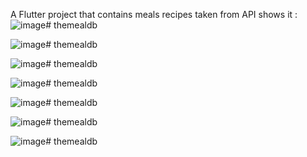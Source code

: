 A Flutter project that contains meals recipes taken from API shows it :
![image](https://github.com/NadaShhada/MealsApp/blob/main/%E2%80%AAlocalhost_53815_%23_%20-%20Google%20Chrome%E2%80%AC%2012_14_2024%2011_58_43%20%D9%85.png?raw=true)# themealdb

![image](https://github.com/NadaShhada/MealsApp/blob/main/%E2%80%AAlocalhost_53815_%23_%20-%20Google%20Chrome%E2%80%AC%2012_14_2024%2011_58_58%20%D9%85.png?raw=true)# themealdb

![image](https://github.com/NadaShhada/MealsApp/blob/main/%E2%80%AAlocalhost_53815_%23_%20-%20Google%20Chrome%E2%80%AC%2012_14_2024%2011_59_08%20%D9%85.png?raw=true)# themealdb

![image](https://github.com/NadaShhada/MealsApp/blob/main/%E2%80%AAlocalhost_53815_%23_%20-%20Google%20Chrome%E2%80%AC%2012_14_2024%2011_59_40%20%D9%85.png?raw=true)# themealdb


![image](https://github.com/NadaShhada/MealsApp/blob/main/%E2%80%AAlocalhost_53815_%23_%20-%20Google%20Chrome%E2%80%AC%2012_15_2024%2012_00_12%20%D8%B5.png?raw=true)# themealdb


![image](https://github.com/NadaShhada/MealsApp/blob/main/%E2%80%AAlocalhost_53815_%23_%20-%20Google%20Chrome%E2%80%AC%2012_15_2024%2012_00_40%20%D8%B5.png?raw=true)# themealdb


![image](https://github.com/user-attachments/assets/3d5bd7a3-ffa3-499d-96e8-341d101d9fbf)# themealdb







